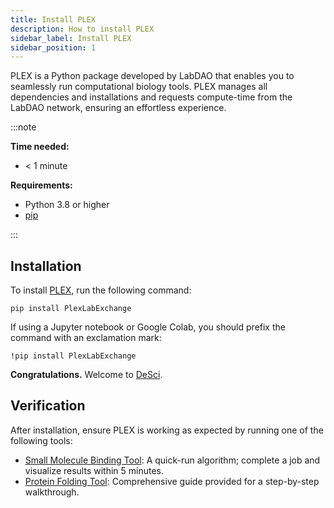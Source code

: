 ```yaml
---
title: Install PLEX
description: How to install PLEX
sidebar_label: Install PLEX
sidebar_position: 1
---
```


PLEX is a Python package developed by LabDAO that enables you to seamlessly run computational biology tools. PLEX manages all dependencies and installations and requests compute-time from the LabDAO network, ensuring an effortless experience.

:::note

**Time needed:**
- < 1 minute

**Requirements:**
- Python 3.8 or higher
- [pip](https://pip.pypa.io/en/stable/installation/)

:::

## Installation

To install [PLEX](https://pypi.org/project/PlexLabExchange/), run the following command:

```
pip install PlexLabExchange
```

If using a Jupyter notebook or Google Colab, you should prefix the command with an exclamation mark:

```
!pip install PlexLabExchange
```

**Congratulations.** Welcome to [DeSci](https://ethereum.org/en/desci/).

## Verification

After installation, ensure PLEX is working as expected by running one of the following tools:

- [Small Molecule Binding Tool](../tutorials/small-molecule-binding): A quick-run algorithm; complete a job and visualize results within 5 minutes.
- [Protein Folding Tool](../tutorials/protein-folding): Comprehensive guide provided for a step-by-step walkthrough.